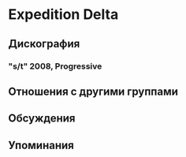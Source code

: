 # Expedition Delta



## Дискография

### "s/t" 2008, Progressive




## Отношения с другими группами


## Обсуждения


## Упоминания

